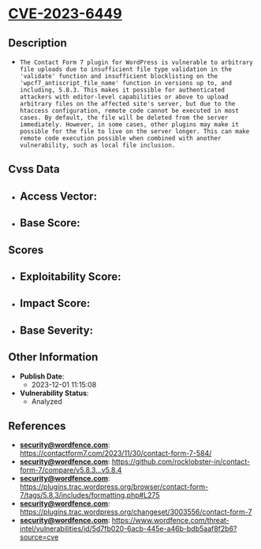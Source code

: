 
# [CVE-2023-6449](https://cve.mitre.org/cgi-bin/cvename.cgi?name=CVE-2023-6449)

## Description

- `The Contact Form 7 plugin for WordPress is vulnerable to arbitrary file uploads due to insufficient file type validation in the 'validate' function and insufficient blocklisting on the 'wpcf7_antiscript_file_name' function in versions up to, and including, 5.8.3. This makes it possible for authenticated attackers with editor-level capabilities or above to upload arbitrary files on the affected site's server, but due to the htaccess configuration, remote code cannot be executed in most cases. By default, the file will be deleted from the server immediately. However, in some cases, other plugins may make it possible for the file to live on the server longer. This can make remote code execution possible when combined with another vulnerability, such as local file inclusion.`

## Cvss Data

- **Access Vector**:
  - 
- **Base Score**:
  - 

## Scores

- **Exploitability Score**:
  - 
- **Impact Score**:
  - 
- **Base Severity**:
  - 

## Other Information

- **Publish Date**:
  - 2023-12-01 11:15:08
- **Vulnerability Status**:
  - Analyzed

## References

- **security@wordfence.com**: https://contactform7.com/2023/11/30/contact-form-7-584/
- **security@wordfence.com**: https://github.com/rocklobster-in/contact-form-7/compare/v5.8.3...v5.8.4
- **security@wordfence.com**: https://plugins.trac.wordpress.org/browser/contact-form-7/tags/5.8.3/includes/formatting.php#L275
- **security@wordfence.com**: https://plugins.trac.wordpress.org/changeset/3003556/contact-form-7
- **security@wordfence.com**: https://www.wordfence.com/threat-intel/vulnerabilities/id/5d7fb020-6acb-445e-a46b-bdb5aaf8f2b6?source=cve
